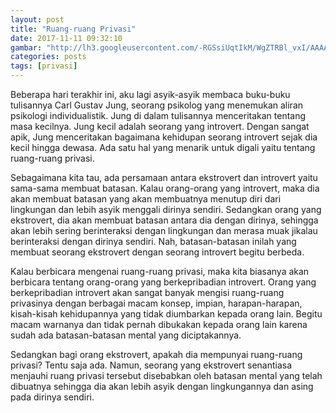 ```yaml
---
layout: post
title: "Ruang-ruang Privasi"
date: 2017-11-11 09:32:10
gambar: "http://lh3.googleusercontent.com/-RGSsiUqtIkM/WgZTRBl_vxI/AAAAAAAACrY/J7EOYEvaBAYkfzYsBYUfyBuIlzozFbGwwCLcBGAs/s900/636153590394247604-555314234_introvert.jpg"
categories: posts
tags: [privasi]
---
```


Beberapa hari terakhir ini, aku lagi asyik-asyik membaca buku-buku tulisannya Carl Gustav Jung, seorang psikolog yang menemukan aliran psikologi individualistik. Jung di dalam tulisannya menceritakan tentang masa kecilnya. Jung kecil adalah seorang yang introvert. Dengan sangat apik, Jung menceritakan bagaimana kehidupan seorang introvert sejak dia kecil hingga dewasa. Ada satu hal yang menarik untuk digali yaitu tentang ruang-ruang privasi.

Sebagaimana kita tau, ada persamaan antara ekstrovert dan introvert yaitu sama-sama membuat batasan. Kalau orang-orang yang introvert, maka dia akan membuat batasan yang akan membuatnya menutup diri dari lingkungan dan lebih asyik menggali dirinya sendiri. Sedangkan orang yang ekstrovert, dia akan membuat batasan antara dia dengan dirinya, sehingga akan lebih sering berinteraksi dengan lingkungan dan merasa muak jikalau berinteraksi dengan dirinya sendiri. Nah, batasan-batasan inilah yang membuat seorang ekstrovert dengan seorang introvert begitu berbeda.

Kalau berbicara mengenai ruang-ruang privasi, maka kita biasanya akan berbicara tentang orang-orang yang berkepribadian introvert. Orang yang berkepribadian introvert akan sangat banyak mengisi ruang-ruang privasinya dengan berbagai macam konsep, impian, harapan-harapan, kisah-kisah kehidupannya yang tidak diumbarkan kepada orang lain. Begitu macam warnanya dan tidak pernah dibukakan kepada orang lain karena sudah ada batasan-batasan mental yang diciptakannya.

Sedangkan bagi orang ekstrovert, apakah dia mempunyai ruang-ruang privasi? Tentu saja ada. Namun, seorang yang ekstrovert senantiasa menjauhi ruang privasi tersebut disebabkan oleh batasan mental yang telah dibuatnya sehingga dia akan lebih asyik dengan lingkungannya dan asing pada dirinya sendiri.